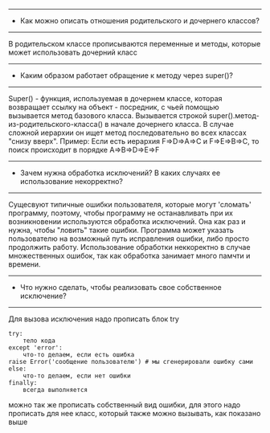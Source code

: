 ***
* Как можно описать отношения родительского и дочернего классов?
***
В родительском классе прописываются переменные и методы, которые может использовать дочерний класс
***
* Каким образом работает обращение к методу через super()?
***
Super() - функция, используемая в дочернем классе, которая возвращает ссылку на объект - посредник, с чьей помощью вызывается метод базового класса.
Вызывается строкой super().метод-из-родительского-класса() в начале дочернего класса. В случае сложной иерархии он ищет метод последовательно во всех классах "снизу вверх".
Пример: Если есть иерархия F=>D=>A=>C и F=>E=>B=>C, то поиск происходит в порядке A=>B=>D=>E=>F
***
* Зачем нужна обработка исключений? В каких случаях ее использование некорректно?
***
Сущесвуют типичные ошибки пользователя, которые могут 'сломать' программу, поэтому, чтобы программу не останавливать при их возникновении 
используются обработка исключений. Она как раз и нужна, чтобы "ловить" такие ошибки. Программа может указать пользователю на возможный путь исправления ошибки, либо просто продолжить работу.
Использование обработки неккоректно в случае множественных ошибок, так как обработка занимает много памчти и времени.
***
* Что нужно сделать, чтобы реализовать свое собственное исключение?
***
Для вызова исключения надо прописать блок try

    try:
        тело кода
    except 'error':
        что-то делаем, если есть ошибка
    raise Error('сообщение пользователю') # мы сгенерировали ошибку сами
    else:
        что-то делаем, если нет ошибки
    finally:
        всегда выполняется

можно так же прописать собственный вид ошибки, для этого надо прописать для нее класс, который также можно вызывать, как показано выше